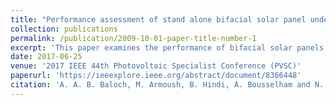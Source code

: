 ```yaml
---
title: "Performance assessment of stand alone bifacial solar panel under real time conditions"
collection: publications
permalink: /publication/2009-10-01-paper-title-number-1
excerpt: 'This paper examines the performance of bifacial solar panels in the real-time climate of Qatar under winter and summer. The operating conditions such as ambient temperature, albedo and soiling have been studied for bifacial PV cells.'
date: 2017-06-25
venue: '2017 IEEE 44th Photovoltaic Specialist Conference (PVSC)'
paperurl: 'https://ieeexplore.ieee.org/abstract/document/8366448'
citation: 'A. A. B. Baloch, M. Armoush, B. Hindi, A. Bousselham and N. Tabet. &quot;Performance Assessment of Stand Alone Bifacial Solar Panel Under Real Time Conditions.&quot; <i>2017 IEEE 44th Photovoltaic Specialist Conference (PVSC), 2017, pp. 1058-1060, doi: 10.1109/PVSC.2017.8366448</i>.'
---
```


